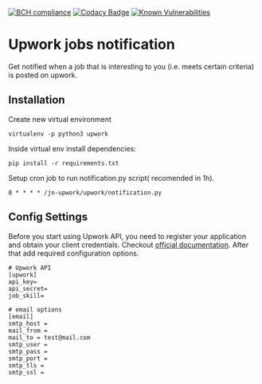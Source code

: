 [![BCH compliance](https://bettercodehub.com/edge/badge/AAYBS/jn-upwork?branch=master)](https://bettercodehub.com/)
[![Codacy Badge](https://api.codacy.com/project/badge/Grade/ca6b7f100fe040308ef5ba460000a7ce)](https://app.codacy.com/app/ZoranPandovski/jn-upwork?utm_source=github.com&utm_medium=referral&utm_content=AAYBS/jn-upwork&utm_campaign=Badge_Grade_Dashboard)
[![Known Vulnerabilities](https://snyk.io/test/github/AAYBS/GIC/badge.svg?targetFile=requirements.txt)](https://snyk.io/test/github/AAYBS/GIC?targetFile=requirements.txt)
# Upwork jobs notification

Get notified when a job that is interesting to you (i.e. meets certain criteria) is posted on upwork.

## Installation
Create new virtual environment
```
virtualenv -p python3 upwork
```
Inside virtual env install dependencies:

```
pip install -r requirements.txt
```
Setup cron job to run notification.py script( recomended in 1h).
```
0 * * * * /jn-upwork/upwork/notification.py
```

## Config Settings
Before you start using Upwork API, you need to register your application and obtain your client credentials. Checkout [official documentation](https://developers.upwork.com/?lang=python#getting-started).
After that add required configuration options.
```
# Upwork API
[upwork]
api_key=
api_secret=
job_skill=

# email options
[email]
smtp_host =
mail_from =
mail_to = test@mail.com
smtp_user =
smtp_pass =
smtp_port =
smtp_tls =
smtp_ssl =
```
